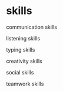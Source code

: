 # skills

communication skills

listening skills

typing skills

creativity skills

social skills

teamwork skills
